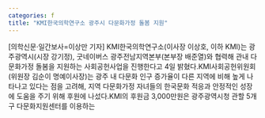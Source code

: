 ```yaml
---
categories: f
title: "KMI한국의학연구소 광주시 다문화가정 돌봄 지원"
---
```

[의학신문·일간보사=이상만 기자] KMI한국의학연구소(이사장 이상호, 이하 KMI)는 광주광역시(시장 강기정), 굿네이버스 광주전남지역본부(본부장 배준열)와 협력해 관내 다문화가정 돌봄을 지원하는 사회공헌사업을 진행한다고 4일 밝혔다.KMI사회공헌위원회(위원장 김순이 명예이사장)는 광주 내 다문화 인구 증가율이 다른 지역에 비해 높게 나타나고 있다는 점을 고려해, 지역 다문화가정 자녀들의 한국문화 적응과 안정적인 성장에 도움을 주기 위해 후원에 나섰다.KMI의 후원금 3,000만원은 광주광역시청 관할 5개구 다문화지원센터를 이용하는
